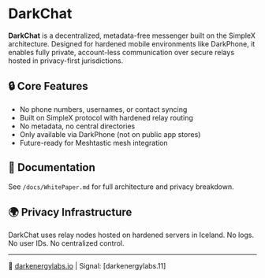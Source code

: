 # DarkChat

**DarkChat** is a decentralized, metadata-free messenger built on the SimpleX architecture. Designed for hardened mobile environments like DarkPhone, it enables fully private, account-less communication over secure relays hosted in privacy-first jurisdictions.

## 🔒 Core Features

- No phone numbers, usernames, or contact syncing
- Built on SimpleX protocol with hardened relay routing
- No metadata, no central directories
- Only available via DarkPhone (not on public app stores)
- Future-ready for Meshtastic mesh integration

## 📄 Documentation

See `/docs/WhitePaper.md` for full architecture and privacy breakdown.

## 🌍 Privacy Infrastructure

DarkChat uses relay nodes hosted on hardened servers in Iceland. No logs. No user IDs. No centralized control.

---

🔗 [darkenergylabs.io](https://darkenergylabs.io) | Signal: [darkenergylabs.11]
